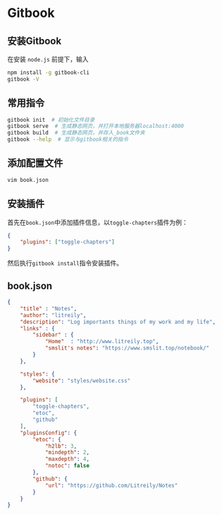 # Gitbook

<!-- toc -->

## 安装Gitbook

在安装 `node.js` 前提下，输入

``` bash
npm install -g gitbook-cli
gitbook -V
```

## 常用指令

``` bash
gitbook init  # 初始化文件目录
gitbook serve  # 生成静态网页，并打开本地服务器localhost:4000
gitbook build  # 生成静态网页，并存入_book文件夹
gitbook --help  # 显示与gitbook相关的指令
```

## 添加配置文件

``` bash
vim book.json
```

## 安装插件

首先在`book.json`中添加插件信息，以`toggle-chapters`插件为例：

``` json
{
    "plugins": ["toggle-chapters"]
}
```

然后执行`gitbook install`指令安装插件。

## book.json

``` json
{
    "title" : "Notes",
    "author": "litreily",
    "description": "Log importants things of my work and my life",
    "links" : {
        "sidebar" : {
            "Home"  : "http://www.litreily.top",
            "smslit's notes": "https://www.smslit.top/notebook/"
        }
    },

    "styles": {
        "website": "styles/website.css"
    },

    "plugins": [
        "toggle-chapters",
        "etoc",
        "github"
    ],
    "pluginsConfig": {
        "etoc": {
            "h2lb": 3,
            "mindepth": 2,
            "maxdepth": 4,
            "notoc": false
        },
        "github": {
            "url": "https://github.com/Litreily/Notes"
        }
    }
}
```
